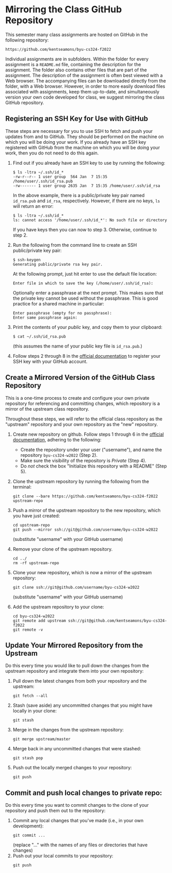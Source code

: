 # Mirroring the Class GitHub Repository

This semester many class assignments are hosted on GitHub in the following
repository:

```
https://github.com/kentseamons/byu-cs324-f2022
```

Individual assignments are in subfolders.  Within the folder for every assignment
is a `README.md` file, containing the description for the assignment.  The
folder also contains other files that are part of the assignment.  The
description of the assignment is often best viewed with a Web browser.  The
accompanying files can be downloaded directly from the folder, with a Web
browser. However, in order to more easily download files associated with
assignments, keep them up-to-date, and simultaneously version your own code
developed for class, we suggest mirroring the class GitHub repository.


## Registering an SSH Key for Use with GitHub

These steps are necessary for you to use SSH to fetch and push your updates
from and to GitHub.  They should be performed on the machine on which you will
be doing your work.  If you already have an SSH key registered with GitHub from
the machine on which you will be doing your work, then you do not need to do
this again.

 1. Find out if you already have an SSH key to use by running the following:

    ```
    $ ls -ltra ~/.ssh/id_*
    -rw-r--r-- 1 user group  564 Jan  7 15:35 /home/user/.ssh/id_rsa.pub
    -rw------- 1 user group 2635 Jan  7 15:35 /home/user/.ssh/id_rsa
    ```

    In the above example, there is a public/private key pair named `id_rsa.pub`
    and `id_rsa`, respectively.  However, if there are no keys, `ls` will
    return an error:

    ```
    $ ls -ltra ~/.ssh/id_*
    ls: cannot access '/home/user/.ssh/id_*': No such file or directory
    ```

    If you have keys then you can now to step 3.  Otherwise, continue to step 2.

 2. Run the following from the command line to create an SSH public/private key
    pair:

    ```
    $ ssh-keygen
    Generating public/private rsa key pair.
    ```

    At the following prompt, just hit enter to use the default file location:
    ```
    Enter file in which to save the key (/home/user/.ssh/id_rsa):
    ```

    Optionally enter a passphrase at the next prompt.  This makes sure that the
    private key cannot be used without the passphrase. This is good practice
    for a shared machine in particular:

    ```
    Enter passphrase (empty for no passphrase):
    Enter same passphrase again:
    ```

 3. Print the contents of your _public_ key, and copy them to your clipboard:

    ```
    $ cat ~/.ssh/id_rsa.pub
    ```
    (this assumes the name of your public key file is `id_rsa.pub`.)

 4. Follow steps 2 through 8 in the
    [official documentation](https://docs.github.com/en/authentication/connecting-to-github-with-ssh/adding-a-new-ssh-key-to-your-github-account)
    to register your SSH key with your GitHub account.


## Create a Mirrored Version of the GitHub Class Repository

This is a one-time process to create and configure your own private repository
for referencing and committing changes, which repository is a mirror of the
upstream class repository.

Throughout these steps, we will refer to the official class repository as the
"upstream" repository and your own repository as the "new" repository.

 1. Create new repository on github. Follow steps 1 through 6 in the
    [official documentation](https://docs.github.com/en/get-started/quickstart/create-a-repo#create-a-repository),
    adhering to the following:
    - Create the repository under your user ("username"), and name the
      repository `byu-cs324-w2022` (Step 2).
    - Make sure the visibility of the repository is _Private_ (Step 4).
    - Do _not_ check the box "Initialize this repository with a README" (Step 5).

 2. Clone the upstream repository by running the following from the
    terminal:
    ```
    git clone --bare https://github.com/kentseamons/byu-cs324-f2022 upstream-repo
    ```

 3. Push a mirror of the upstream repository to the new repository, which you
    have just created:
    ```
    cd upstream-repo
    git push --mirror ssh://git@github.com/username/byu-cs324-w2022
    ```
    (substitute "username" with your GitHub username)

 4. Remove your clone of the upstream repository.
    ```
    cd ../
    rm -rf upstream-repo
    ```

 5. Clone your new repository, which is now a mirror of the upstream repository:
    ```
    git clone ssh://git@github.com/username/byu-cs324-w2022
    ```
    (substitute "username" with your GitHub username)

 6. Add the upstream repository to your clone:
    ```
    cd byu-cs324-w2022
    git remote add upstream ssh://git@github.com/kentseamons/byu-cs324-f2022
    git remote -v
    ```

## Update Your Mirrored Repository from the Upstream

Do this every time you would like to pull down the changes from the upstream
repository and integrate them into your own repository:

 1. Pull down the latest changes from both your repository and the upstream:
    ```
    git fetch --all
    ```
 2. Stash (save aside) any uncommitted changes that you might have locally in
    your clone:
    ```
    git stash
    ```
 3. Merge in the changes from the upstream repository:
    ```
    git merge upstream/master
    ```
 4. Merge back in any uncommitted changes that were stashed:
    ```
    git stash pop
    ```
 5. Push out the locally merged changes to your repository:
    ```
    git push
    ```

## Commit and push local changes to private repo:

Do this every time you want to commit changes to the clone of your repository
and push them out to the repository:

 1. Commit any local changes that you've made (i.e., in your own development):
    ```
    git commit ...
    ```
    (replace "..." with the names of any files or directories that have changes)
 2. Push out your local commits to your repository:
    ```
    git push
    ```
